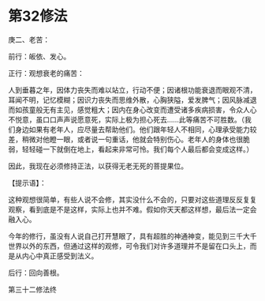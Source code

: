 # 第32修法

庚二、老苦：

前行：皈依、发心。

正行：观想衰老的痛苦：

人到垂暮之年，因体力丧失而难以站立，行动不便；因诸根功能衰退而眼观不清，耳闻不明，记忆模糊；因识力丧失而思维外散，心胸狭隘，爱发脾气；因风脉减退而如孩童般无有主见，感觉粗大；因内在身心改变而遭受诸多疾病损害，令众人心不悦意，虽口口声声说愿意死，实际上极为担心死去……此等痛苦不可胜数。（我们身边如果有老年人，应尽量去帮助他们。他们跟年轻人不相同，心理承受能力较差，稍微对他瞪一眼，或者说一句重话，他就会特别伤心。老年人的身体也很脆弱，轻轻碰一下就倒在地上，看起来非常可怜。我们每个人最后都会变成这样。）

因此，我现在必须修持正法，以获得无老无死的菩提果位。

【提示语】：

这种观想很简单，有些人说不会修，其实没什么不会的，只要对这些道理反反复复观察，看到底是不是这样，实际上也并不难。假如你天天都这样想，最后法一定会融入心。

今年的修行，虽没有人说自己打开慧眼了，具有超胜的神通神变，能见到三千大千世界以外的东西，但通过这样的观修，可令我们对许多道理并不是留在口头上，而是从内心中真正感受到法义。

后行：回向善根。

第三十二修法终

